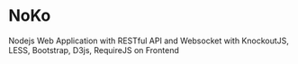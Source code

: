 NoKo
====

Nodejs Web Application with RESTful API and Websocket with KnockoutJS, LESS, Bootstrap, D3js, RequireJS on Frontend
